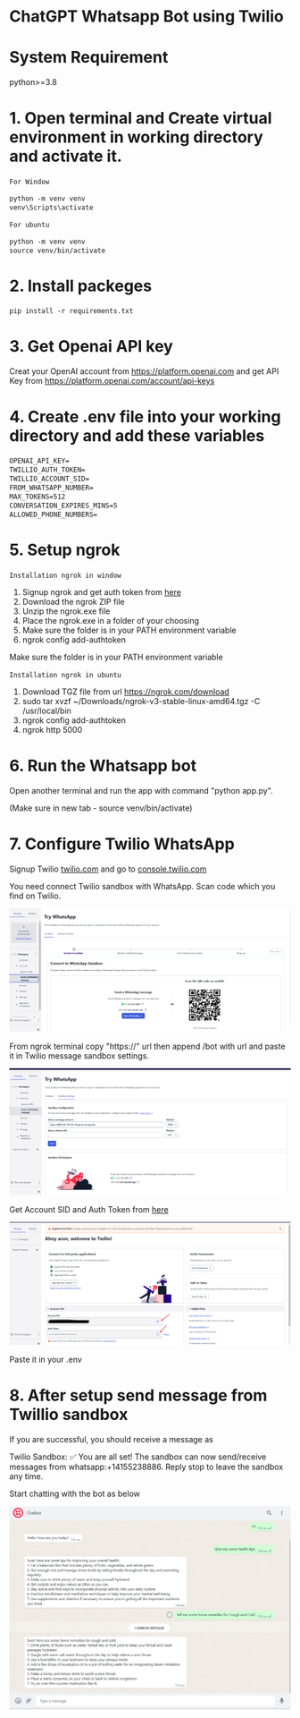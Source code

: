 # ChatGPT Whatsapp Bot using Twilio

# System Requirement

python>=3.8

# 1. Open terminal and Create virtual environment in working directory and activate it.

`For Window`
```shell
python -m venv venv
venv\Scripts\activate
```

`For ubuntu`

```shell
python -m venv venv
source venv/bin/activate
```

# 2. Install packeges

```shell
pip install -r requirements.txt
```

# 3. Get Openai API key

Creat your OpenAI account from https://platform.openai.com and get API Key from https://platform.openai.com/account/api-keys

# 4. Create .env file into your working directory and add these variables

```
OPENAI_API_KEY=
TWILLIO_AUTH_TOKEN=
TWILLIO_ACCOUNT_SID=
FROM_WHATSAPP_NUMBER=
MAX_TOKENS=512
CONVERSATION_EXPIRES_MINS=5
ALLOWED_PHONE_NUMBERS=
```

# 5. Setup ngrok


`Installation ngrok in window`

1. Signup ngrok and get auth token from [here](https://dashboard.ngrok.com/get-started/your-authtoken)
2. Download the ngrok ZIP file
3. Unzip the ngrok.exe file
4. Place the ngrok.exe in a folder of your choosing
5. Make sure the folder is in your PATH environment variable
6. ngrok config add-authtoken <token>

Make sure the folder is in your PATH environment variable


`Installation ngrok in ubuntu`

1. Download TGZ file from url https://ngrok.com/download
2. sudo tar xvzf ~/Downloads/ngrok-v3-stable-linux-amd64.tgz -C /usr/local/bin
3. ngrok config add-authtoken <token>
4. ngrok http 5000

# 6. Run the Whatsapp bot

Open another terminal and run the app with command "python app.py".

(Make sure in new tab - source venv/bin/activate)

# 7. Configure Twilio WhatsApp

Signup Twilio [twilio.com](https://twilio.com) and go to [console.twilio.com](https://console.twilio.com/us1/develop/sms/try-it-out/whatsapp-learn)


You need connect Twilio sandbox with WhatsApp. Scan code which you find on Twilio.

![](twilio-settings-1.png)


From ngrok terminal copy "https://" url then append /bot with url and paste it in Twilio message sandbox settings. 

![](twilio-settings-2.png) 


Get Account SID and Auth Token from [here](https://console.twilio.com/)

![](twilio-settings-3.png) 

Paste it in your .env


# 8. After setup send message from Twillio sandbox

If you are successful, you should receive a message as

Twilio Sandbox: ✅ You are all set! The sandbox can now send/receive messages from whatsapp:+14155238886. Reply stop to leave the sandbox any time.

Start chatting with the bot as below 

![](whatsapp-chatbot.png) 
